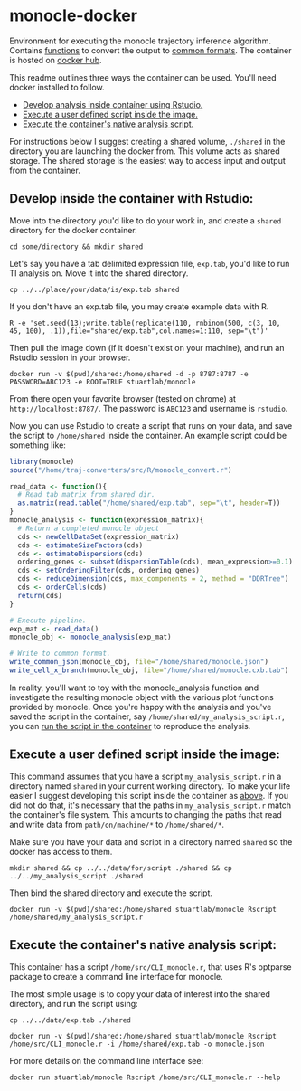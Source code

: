 # monocle-docker
Environment for executing the monocle trajectory inference algorithm.
Contains [functions](https://github.com/Stuartlab-UCSC/traj-converters) to convert the output to [common formats](https://github.com/Stuartlab-UCSC/traj-formats). The container is hosted on [docker hub](https://hub.docker.com/r/stuartlab/monocle/).


This readme outlines three ways the container can be used. You'll need docker installed to follow.

* [Develop analysis inside container using Rstudio.](#container)
* [Execute a user defined script inside the image.](#already)
* [Execute the container's native analysis script.](#min)


For instructions below I suggest creating a shared volume,
`./shared` in the directory you are launching the docker from. This 
volume acts as shared storage. The shared storage is the easiest way to
access input and output from the container.

## <a name="container"></a>Develop inside the container with Rstudio:

Move into the directory you'd like to do your work in, and create a `shared` directory for the docker container.

`cd some/directory && mkdir shared`

Let's say you have a tab delimited expression file, `exp.tab`, you'd like to run TI analysis on. Move it into the shared directory.

`cp ../../place/your/data/is/exp.tab shared`

If you don't have an exp.tab file, you may create example data with R.

`R -e 'set.seed(13);write.table(replicate(110, rnbinom(500, c(3, 10, 45, 100), .1)),file="shared/exp.tab",col.names=1:110, sep="\t")'`

Then pull the image down (if it doesn't exist on your machine), and run an Rstudio session in your browser.

`docker run -v $(pwd)/shared:/home/shared -d -p 8787:8787 -e PASSWORD=ABC123 -e ROOT=TRUE stuartlab/monocle`

From there open your favorite browser (tested on chrome) at `http://localhost:8787/`. The password is `ABC123` and username is `rstudio`.

Now you can use Rstudio to create a script that runs on your data, and save
the script to `/home/shared` inside the container. An example
script could be something like:

```R
library(monocle)
source("/home/traj-converters/src/R/monocle_convert.r")

read_data <- function(){
  # Read tab matrix from shared dir.
  as.matrix(read.table("/home/shared/exp.tab", sep="\t", header=T))
}
monocle_analysis <- function(expression_matrix){
  # Return a completed monocle object
  cds <- newCellDataSet(expression_matrix)
  cds <- estimateSizeFactors(cds)
  cds <- estimateDispersions(cds)
  ordering_genes <- subset(dispersionTable(cds), mean_expression>=0.1)
  cds <- setOrderingFilter(cds, ordering_genes)
  cds <- reduceDimension(cds, max_components = 2, method = "DDRTree")
  cds <- orderCells(cds)
  return(cds)
}

# Execute pipeline.
exp_mat <- read_data()
monocle_obj <- monocle_analysis(exp_mat)

# Write to common format.
write_common_json(monocle_obj, file="/home/shared/monocle.json")
write_cell_x_branch(monocle_obj, file="/home/shared/monocle.cxb.tab")
```

In reality, you'll want to toy with the monocle_analysis function and investigate the resulting monocle object with the various plot functions provided by monocle. Once you're happy with the analysis and you've saved the script in the container, say `/home/shared/my_analysis_script.r`, you can [run the script in the container](#already) to reproduce the analysis.

## <a name="already"></a>Execute a user defined script inside the image:
This command assumes that you have a script `my_analysis_script.r` in a directory named `shared` in your current working directory. To make your life easier I suggest developing this script inside the container as [above](#container). If you did not do that, it's necessary that the paths in `my_analysis_script.r` match the container's file system. This amounts to changing the paths that read and write data from `path/on/machine/*` to `/home/shared/*`. 

Make sure you have your data and script in a directory named `shared` so the docker has access to them.

`mkdir shared && cp ../../data/for/script ./shared && cp ../../my_analysis_script ./shared`

Then bind the shared directory and execute the script.

`docker run -v $(pwd)/shared:/home/shared stuartlab/monocle Rscript /home/shared/my_analysis_script.r`

## <a name="min"></a>Execute the container's native analysis script:
This container has a script `/home/src/CLI_monocle.r`, that uses R's optparse package to create a command line interface for monocle. 

The most simple usage is to copy your data of interest into the shared directory, and run the script using: 

`cp ../../data/exp.tab ./shared`

`docker run -v $(pwd)/shared:/home/shared stuartlab/monocle Rscript /home/src/CLI_monocle.r -i /home/shared/exp.tab -o monocle.json`

For more details on the command line interface see:

`docker run stuartlab/monocle Rscript /home/src/CLI_monocle.r --help`
